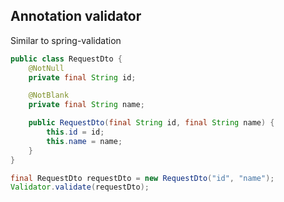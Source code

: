 ## Annotation validator
Similar to spring-validation

```java
public class RequestDto {
    @NotNull
    private final String id;

    @NotBlank
    private final String name;

    public RequestDto(final String id, final String name) {
        this.id = id;
        this.name = name;
    }
}

final RequestDto requestDto = new RequestDto("id", "name");
Validator.validate(requestDto);
```
